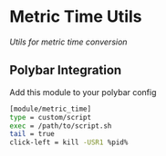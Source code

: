 # Metric Time Utils
*Utils for metric time conversion*

## Polybar Integration
Add this module to your polybar config
```sh
[module/metric_time]
type = custom/script
exec = /path/to/script.sh
tail = true
click-left = kill -USR1 %pid%
```
